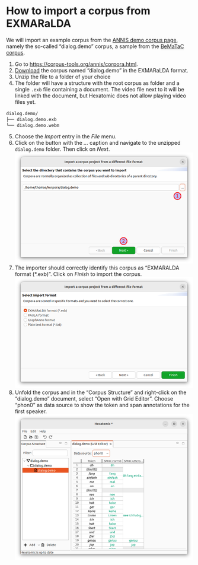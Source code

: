 # How to import a corpus from EXMARaLDA

We will import an example corpus from the [ANNIS demo corpus
page](https://corpus-tools.org/annis/corpora.html), namely the so-called
“dialog.demo” corpus, a sample from the [BeMaTaC corpus](https://www.linguistik.hu-berlin.de/de/institut/professuren/korpuslinguistik/forschung/bematac).

1. Go to <https://corpus-tools.org/annis/corpora.html>.
2. [Download](https://corpus-tools.org/corpora/dialog.demo_EXMARaLDA.zip) the corpus named “dialog.demo” in the EXMARaLDA format.
3. Unzip the file to a folder of your choice
4. The folder will have a structure with the root corpus as folder and a single `.exb` file containing a document. The video file next to it will be linked with the document, but Hexatomic does not allow playing video files yet.
```plain
dialog.demo/
├── dialog.demo.exb
└── dialog.demo.webm
```
5. Choose the *Import* entry in the *File* menu.
6. Click on the button with the *...* caption and navigate to the unzipped `dialog.demo` folder. Then click on *Next*.
![Select a corpus folder in the import wizard](select-dialog-demo-folder.png)
7. The importer should correctly identify this corpus as “EXMARALDA format (*.exb)”. Click on *Finish* to import the corpus.
![Format selection wizard step](dialog-demo-finish.png)
8. Unfold the corpus and in the “Corpus Structure” and right-click on the “dialog.demo” document, select “Open with Grid Editor”.
Choose “phon0” as data source to show the token and span annotations for the first speaker.
![Grid editor with the openend document](dialog-demo-grid-editor.png)
